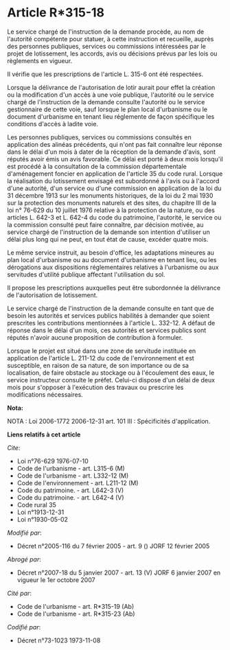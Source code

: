 # Article R*315-18

Le service chargé de l'instruction de la demande procède, au nom de l'autorité compétente pour statuer, à cette instruction
et recueille, auprès des personnes publiques, services ou commissions intéressées par le projet de lotissement, les accords,
avis ou décisions prévus par les lois ou règlements en vigueur.

Il vérifie que les prescriptions de l'article L. 315-6 ont été respectées.

Lorsque la délivrance de l'autorisation de lotir aurait pour effet la création ou la modification d'un accès à une voie
publique, l'autorité ou le service chargé de l'instruction de la demande consulte l'autorité ou le service gestionnaire de
cette voie, sauf lorsque le plan local d'urbanisme ou le document d'urbanisme en tenant lieu réglemente de façon spécifique
les conditions d'accès à ladite voie.

Les personnes publiques, services ou commissions consultés en application des alinéas précédents, qui n'ont pas fait
connaître leur réponse dans le délai d'un mois à dater de la réception de la demande d'avis, sont réputés avoir émis un avis
favorable. Ce délai est porté à deux mois lorsqu'il est procédé à la consultation de la commission départementale
d'aménagement foncier en application de l'article 35 du code rural. Lorsque la réalisation du lotissement envisagé est
subordonné à l'avis ou à l'accord d'une autorité, d'un service ou d'une commission en application de la loi du 31 décembre
1913 sur les monuments historiques, de la loi du 2 mai 1930 sur la protection des monuments naturels et des sites, du
chapitre III de la loi n° 76-629 du 10 juillet 1976 relative à la protection de la nature, ou des articles L. 642-3 et L.
642-4 du code du patrimoine, l'autorité, le service ou la commission consulté peut faire connaître, par décision motivée, au
service chargé de l'instruction de la demande son intention d'utiliser un délai plus long qui ne peut, en tout état de cause,
excéder quatre mois.

Le même service instruit, au besoin d'office, les adaptations mineures au plan local d'urbanisme ou au document d'urbanisme
en tenant lieu, ou les dérogations aux dispositions réglementaires relatives à l'urbanisme ou aux servitudes d'utilité
publique affectant l'utilisation du sol.

Il propose les prescriptions auxquelles peut être subordonnée la délivrance de l'autorisation de lotissement.

Le service chargé de l'instruction de la demande consulte en tant que de besoin les autorités et services publics habilités à
demander que soient prescrites les contributions mentionnées à l'article L. 332-12. A défaut de réponse dans le délai d'un
mois, ces autorités et services publics sont réputés n'avoir aucune proposition de contribution à formuler.

Lorsque le projet est situé dans une zone de servitude instituée en application de l'article L. 211-12 du code de
l'environnement et est susceptible, en raison de sa nature, de son importance ou de sa localisation, de faire obstacle au
stockage ou à l'écoulement des eaux, le service instructeur consulte le préfet. Celui-ci dispose d'un délai de deux mois pour
s'opposer à l'exécution des travaux ou prescrire les modifications nécessaires.

**Nota:**

NOTA : Loi 2006-1772 2006-12-31 art. 101 III : Spécificités d'application.

**Liens relatifs à cet article**

_Cite_:

  - Loi n°76-629 1976-07-10
  - Code de l'urbanisme - art. L315-6 (M)
  - Code de l'urbanisme - art. L332-12 (M)
  - Code de l'environnement - art. L211-12 (M)
  - Code du patrimoine. - art. L642-3 (V)
  - Code du patrimoine. - art. L642-4 (V)
  - Code rural 35
  - Loi n°1913-12-31
  - Loi n°1930-05-02

_Modifié par_:

  - Décret n°2005-116 du 7 février 2005 - art. 9 () JORF 12 février 2005

_Abrogé par_:

  - Décret n°2007-18 du 5 janvier 2007 - art. 13 (V) JORF 6 janvier 2007 en vigueur le 1er octobre 2007

_Cité par_:

  - Code de l'urbanisme - art. R*315-19 (Ab)
  - Code de l'urbanisme - art. R*315-23 (Ab)

_Codifié par_:

  - Décret n°73-1023 1973-11-08
